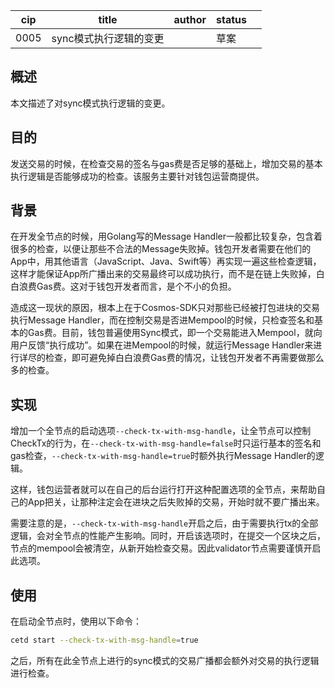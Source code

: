 | cip  | title                  | author | status |      |
| ---- | ---------------------- | ------ | ------ | ---- |
| 0005 | sync模式执行逻辑的变更 |        | 草案   |      |



## 概述

本文描述了对sync模式执行逻辑的变更。



## 目的

发送交易的时候，在检查交易的签名与gas费是否足够的基础上，增加交易的基本执行逻辑是否能够成功的检查。该服务主要针对钱包运营商提供。



## 背景

在开发全节点的时候，用Golang写的Message Handler一般都比较复杂，包含着很多的检查，以便让那些不合法的Message失败掉。钱包开发者需要在他们的App中，用其他语言（JavaScript、Java、Swift等）再实现一遍这些检查逻辑，这样才能保证App所广播出来的交易最终可以成功执行，而不是在链上失败掉，白白浪费Gas费。这对于钱包开发者而言，是个不小的负担。

造成这一现状的原因，根本上在于Cosmos-SDK只对那些已经被打包进块的交易执行Message Handler，而在控制交易是否进Mempool的时候，只检查签名和基本的Gas费。目前，钱包普遍使用Sync模式，即一个交易能进入Mempool，就向用户反馈“执行成功”。如果在进Mempool的时候，就运行Message Handler来进行详尽的检查，即可避免掉白白浪费Gas费的情况，让钱包开发者不再需要做那么多的检查。



## 实现

增加一个全节点的启动选项`--check-tx-with-msg-handle`，让全节点可以控制CheckTx的行为，在`--check-tx-with-msg-handle=false`时只运行基本的签名和gas检查，`--check-tx-with-msg-handle=true`时额外执行Message Handler的逻辑。

这样，钱包运营者就可以在自己的后台运行打开这种配置选项的全节点，来帮助自己的App把关，让那种注定会在进块之后失败掉的交易，开始时就不要广播出来。

需要注意的是，`--check-tx-with-msg-handle`开启之后，由于需要执行tx的全部逻辑，会对全节点的性能产生影响。同时，开启该选项时，在提交一个区块之后，节点的mempool会被清空，从新开始检查交易。因此validator节点需要谨慎开启此选项。



## 使用

在启动全节点时，使用以下命令：

```bash
cetd start --check-tx-with-msg-handle=true
```

之后，所有在此全节点上进行的sync模式的交易广播都会额外对交易的执行逻辑进行检查。
